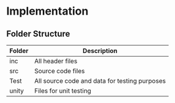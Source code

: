 # Implementation
## Folder Structure
Folder	| Description
--------|-----------
inc |	All header files
src |	Source code files 
Test|All source code and data for testing purposes
unity|Files for unit testing
